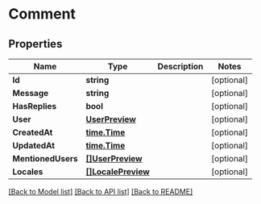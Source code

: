 # Comment

## Properties

Name | Type | Description | Notes
------------ | ------------- | ------------- | -------------
**Id** | **string** |  | [optional] 
**Message** | **string** |  | [optional] 
**HasReplies** | **bool** |  | [optional] 
**User** | [**UserPreview**](UserPreview.md) |  | [optional] 
**CreatedAt** | [**time.Time**](time.Time.md) |  | [optional] 
**UpdatedAt** | [**time.Time**](time.Time.md) |  | [optional] 
**MentionedUsers** | [**[]UserPreview**](UserPreview.md) |  | [optional] 
**Locales** | [**[]LocalePreview**](LocalePreview.md) |  | [optional] 

[[Back to Model list]](../README.md#documentation-for-models) [[Back to API list]](../README.md#documentation-for-api-endpoints) [[Back to README]](../README.md)


